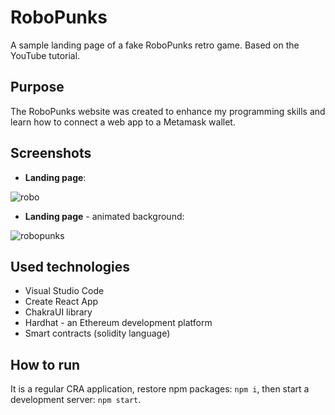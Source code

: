 # RoboPunks

A sample landing page of a fake RoboPunks retro game. Based on the YouTube tutorial.

## Purpose

The RoboPunks website was created to enhance my programming skills and learn how to connect a web app to a Metamask wallet.

## Screenshots

- **Landing page**:

![robo](https://user-images.githubusercontent.com/27026036/207710769-98c1eaa8-1ae3-434c-a624-f56d89a7f5a2.png)

- **Landing page** - animated background:

![robopunks](https://user-images.githubusercontent.com/27026036/207710188-5f0ca989-a9ec-4bc5-8bff-cd93bc8a5b9b.gif)

## Used technologies

- Visual Studio Code
- Create React App
- ChakraUI library
- Hardhat - an Ethereum development platform
- Smart contracts (solidity language)

## How to run

It is a regular CRA application, restore npm packages: `npm i`, then start a development server: `npm start`.
